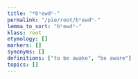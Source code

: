 ```yaml
---
title: "*bʰewdʰ-"
permalink: "/pie/root/bʰewdʰ-"
lemma_to_sort: "bʰewdʰ-"
klass: root
etymology: []
markers: []
synonyms: []
definitions: ["to be awake", "be aware"]
topics: []
---
```

